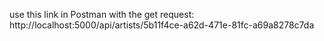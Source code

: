 use this link in Postman with the get request: http://localhost:5000/api/artists/5b11f4ce-a62d-471e-81fc-a69a8278c7da
